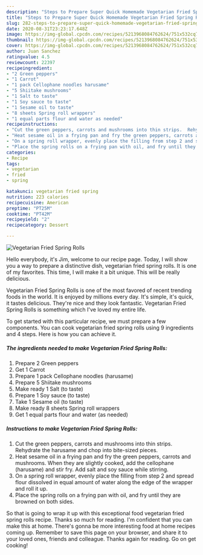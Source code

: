 ```yaml
---
description: "Steps to Prepare Super Quick Homemade Vegetarian Fried Spring Rolls"
title: "Steps to Prepare Super Quick Homemade Vegetarian Fried Spring Rolls"
slug: 282-steps-to-prepare-super-quick-homemade-vegetarian-fried-spring-rolls
date: 2020-08-31T23:23:17.648Z
image: https://img-global.cpcdn.com/recipes/5213968084762624/751x532cq70/vegetarian-fried-spring-rolls-recipe-main-photo.jpg
thumbnail: https://img-global.cpcdn.com/recipes/5213968084762624/751x532cq70/vegetarian-fried-spring-rolls-recipe-main-photo.jpg
cover: https://img-global.cpcdn.com/recipes/5213968084762624/751x532cq70/vegetarian-fried-spring-rolls-recipe-main-photo.jpg
author: Juan Sanchez
ratingvalue: 4.5
reviewcount: 22397
recipeingredient:
- "2 Green peppers"
- "1 Carrot"
- "1 pack Cellophane noodles harusame"
- "5 Shiitake mushrooms"
- "1 Salt to taste"
- "1 Soy sauce to taste"
- "1 Sesame oil to taste"
- "8 sheets Spring roll wrappers"
- "1 equal parts flour and water as needed"
recipeinstructions:
- "Cut the green peppers, carrots and mushrooms into thin strips.  Rehydrate the harusame and chop into bite-sized pieces."
- "Heat sesame oil in a frying pan and fry the green peppers, carrots and mushrooms. When they are slightly cooked, add the cellophane (harusame) and stir fry.  Add salt and soy sauce while stirring."
- "On a spring roll wrapper, evenly place the filling from step 2 and spread flour dissolved in equal amount of water along the edge of the wrapper and roll it up."
- "Place the spring rolls on a frying pan with oil, and fry until they are browned on both sides."
categories:
- Recipe
tags:
- vegetarian
- fried
- spring

katakunci: vegetarian fried spring 
nutrition: 223 calories
recipecuisine: American
preptime: "PT25M"
cooktime: "PT42M"
recipeyield: "2"
recipecategory: Dessert

---
```



![Vegetarian Fried Spring Rolls](https://img-global.cpcdn.com/recipes/5213968084762624/751x532cq70/vegetarian-fried-spring-rolls-recipe-main-photo.jpg)

Hello everybody, it's Jim, welcome to our recipe page. Today, I will show you a way to prepare a distinctive dish, vegetarian fried spring rolls. It is one of my favorites. This time, I will make it a bit unique. This will be really delicious.

Vegetarian Fried Spring Rolls is one of the most favored of recent trending foods in the world. It is enjoyed by millions every day. It's simple, it's quick, it tastes delicious. They're nice and they look fantastic. Vegetarian Fried Spring Rolls is something which I've loved my entire life.




To get started with this particular recipe, we must prepare a few components. You can cook vegetarian fried spring rolls using 9 ingredients and 4 steps. Here is how you can achieve it.

<!--inarticleads1-->

##### The ingredients needed to make Vegetarian Fried Spring Rolls:

1. Prepare 2 Green peppers
1. Get 1 Carrot
1. Prepare 1 pack Cellophane noodles (harusame)
1. Prepare 5 Shiitake mushrooms
1. Make ready 1 Salt (to taste)
1. Prepare 1 Soy sauce (to taste)
1. Take 1 Sesame oil (to taste)
1. Make ready 8 sheets Spring roll wrappers
1. Get 1 equal parts flour and water (as needed)




<!--inarticleads2-->

##### Instructions to make Vegetarian Fried Spring Rolls:

1. Cut the green peppers, carrots and mushrooms into thin strips.  Rehydrate the harusame and chop into bite-sized pieces.
1. Heat sesame oil in a frying pan and fry the green peppers, carrots and mushrooms. When they are slightly cooked, add the cellophane (harusame) and stir fry.  Add salt and soy sauce while stirring.
1. On a spring roll wrapper, evenly place the filling from step 2 and spread flour dissolved in equal amount of water along the edge of the wrapper and roll it up.
1. Place the spring rolls on a frying pan with oil, and fry until they are browned on both sides.




So that is going to wrap it up with this exceptional food vegetarian fried spring rolls recipe. Thanks so much for reading. I'm confident that you can make this at home. There's gonna be more interesting food at home recipes coming up. Remember to save this page on your browser, and share it to your loved ones, friends and colleague. Thanks again for reading. Go on get cooking!
